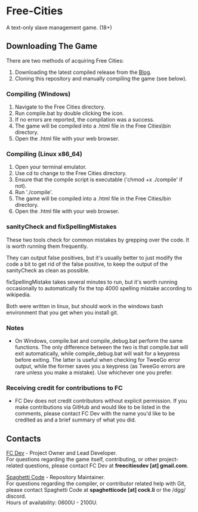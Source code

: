 # Free-Cities
A text-only slave management game. (18+)

## Downloading The Game

There are two methods of acquiring Free Cities:  
1. Downloading the latest compiled release from the [Blog](https://freecitiesblog.blogspot.com/).  
2. Cloning this repository and manually compiling the game (see below).  

### Compiling (Windows)

1. Navigate to the Free Cities directory.
2. Run compile.bat by double clicking the icon.
3. If no errors are reported, the compilation was a success.
4. The game will be compiled into a .html file in the Free Cities\bin directory.
5. Open the .html file with your web browser.

### Compiling (Linux x86_64)

1. Open your terminal emulator.
2. Use cd to change to the Free Cities directory.
3. Ensure that the compile script is executable ('chmod +x ./compile' if not).
5. Run './compile'.
6. The game will be compiled into a .html file in the Free Cities/bin directory.
7. Open the .html file with your web browser.

### sanityCheck and fixSpellingMistakes

These two tools check for common mistakes by grepping over the code.  It is worth running them frequently.

They can output false positives, but it's usually better to just modify the code a bit to get rid of the false positive,
to keep the output of the sanityCheck as clean as possible.

fixSpellingMistake takes several minutes to run, but it's worth running occasionally to automatically fix the top 4000 spelling
mistake according to wikipedia. 

Both were written in linux, but should work in the windows bash environment that you get when you install git.

### Notes

* On Windows, compile.bat and compile_debug.bat perform the same functions. The only difference between the two is that compile.bat will exit automatically, while compile_debug.bat will wait for a keypress before exiting. The latter is useful when checking for TweeGo error output, while the former saves you a keypress (as TweeGo errors are rare unless you make a mistake). Use whichever one you prefer.

### Receiving credit for contributions to FC

* FC Dev does not credit contributors without explicit permission. If you make contributions via GitHub and would like to be listed in the comments, please contact FC Dev with the name you'd like to be credited as and a brief summary of what you did.

## Contacts
[FC Dev](https://github.com/freecitiesdev) - Project Owner and Lead Developer.  
For questions regarding the game itself, contributing, or other project-related questions, please contact FC Dev at **freecitiesdev [at] gmail.com**.

[Spaghetti Code](https://github.com/ObstacleCorpse) - Repository Maintainer.  
For questions regarding the compiler, or contributor related help with Git, please contact Spaghetti Code at **spaghetticode [at] cock.li** or the /dgg/ discord.  
Hours of availability: 0600U - 2100U.

